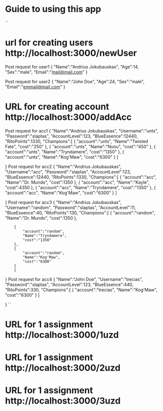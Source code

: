# Guide to using this app

``
# url for creating users http://localhost:3000/newUser
Post request for user1
{
"Name":"Andrius Jokubauskas",
"Age":14,
"Sex":"male",
"Email":"mail@mail.com"
}

Post request for user2
{
"Name":"John Doe",
"Age":24,
"Sex":"male",
"Email":"emmail@mail.com"
}
# URL for creating account http://localhost:3000/addAcc
Post request for acc1
{
	"Name":"Andrius Jokubauskas",
	"Username":"unts",
	"Password":"slaptas",
	"AccountLevel":123,
	"BlueEssence":12440,
	"RitoPoints":1330,
	"Champions":[
		{
			"account":"unts",
			"Name":"Twisted Fate",
			"cost":"250"
		},
		{
			"account":"unts",
			"Name":"Nunu",
			"cost":"450"
		},
		{
			"account":"unts",
			"Name":"Tryndamere",
			"cost":"1350"
		},
		{
			"account":"unts",
			"Name":"Kog'Maw",
			"cost":"6300"
		}
		]
	
}
Post request for acc2
{
	"Name":"Andrius Jokubauskas",
	"Username":"acc",
	"Password":"slaptas",
	"AccountLevel":123,
	"BlueEssence":12440,
	"RitoPoints":1330,
	"Champions":[
		{
			"account":"acc",
			"Name":"Dr. Mundo",
			"cost":1350
		},
		{
			"account":"acc",
			"Name":"Kayle",
			"cost":4350
		},
		{
			"account":"acc",
			"Name":"Tryndamere",
			"cost":"1350"
		},
		{
			"account":"acc",
			"Name":"Kog'Maw",
			"cost":"6300"
		}
		]
	
}
Post request for acc3
{
	"Name":"Andrius Jokubauskas",
	"Username":"random",
	"Password":"slaptas",
	"AccountLevel":11,
	"BlueEssence":40,
	"RitoPoints":130,
	"Champions":[
		{
			"account":"random",
			"Name":"Dr. Mundo",
			"cost":1350
		},
		
		{
			"account":"random",
			"Name":"Tryndamere",
			"cost":"1350"
		},
		{
			"account":"random",
			"Name":"Kog'Maw",
			"cost":"6300"
		}
		]
	
}
Post request for acc4
{
	"Name":"John Doe",
	"Username":"trecias",
	"Password":"slaptas",
	"AccountLevel":123,
	"BlueEssence":440,
	"RitoPoints":330,
	"Champions":[
		{
			"account":"trecias",
			"Name":"Kog'Maw",
			"cost":"6300"
		}
		]
	
}
``
# URL for 1 assignment http://localhost:3000/1uzd

# URL for 1 assignment http://localhost:3000/2uzd

# URL for 1 assignment http://localhost:3000/3uzd
